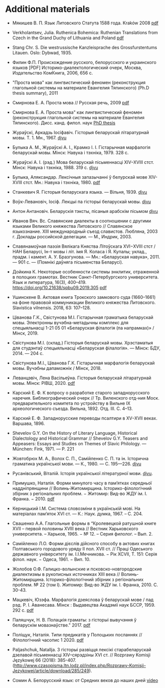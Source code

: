 # Additional materials 

* Мякишев В. П. Язык Литовского Статута 1588 года. Kraków 2008 [pdf](https://www.academia.edu/37004171/%D0%AF%D0%B7%D1%8B%D0%BA_%D0%9B%D0%B8%D1%82%D0%BE%D0%B2%D1%81%D0%BA%D0%BE%D0%B3%D0%BE_%D0%A1%D1%82%D0%B0%D1%82%D1%83%D1%82%D0%B0_1588_%D0%B3%D0%BE%D0%B4%D0%B0_Krak%C3%B3w_2008)

* Verkholantsev, Julia. Ruthenica Bohemica: Ruthenian Translations from Czech in the Grand Duchy of Lithuania and Poland [pdf](https://www.academia.edu/7683725)  

* Stang Chr. S. Die westrussische Kanzleisprache des Grossfurstentums Litauen. Oslo: Dybwad, 1935. 

* Филин Ф.П. Происхождение русского, белорусского и украинского языков [PDF] Историко-диалектологический очерк, Москва, Издательство КомКнига, 2006, 656 с.

* "Проста мова" как лингвистический феномен (реконструкция глагольной системы на материале Евангелия Тяпинского) (Ph.D thesis summary), 2011 

* Смирнова Е. А. Проста мова // Русская речь, 2009 [pdf](https://naukarus.com/prosta-mova)

* Смирнова Е. А. Проста мова" как лингвистический феномен (реконструкция глагольной системы на материале Евангелия Тяпинского). Дисс. канд. филол. наук [PhD thesis](https://core.ac.uk/download/pdf/197427911.pdf)  

* Жураўскі, Аркадзь Іосіфавіч. Гісторыя беларускай літаратурнай мовы. Т. 1. Мн., 1967. [djvu]()

* Булыка А. М., Жураўскi А. I., Крамко I. I. Гiстарычная марфалогiя беларускай мовы. Мiнск: Навука і тэхніка, 1979. 328 с.

* Жураўскі А. І. (рэд.) Мова беларускай пісьменнасці XIV–XVIII стст. Мiнск: Навука і тэхніка, 1988. 319 с. [djvu](https://knihi.com/none/Mova_bielaruskaj_pismiennasci_XIV-XVIII_stst.html#)  

* Булыка, Аляксандар. Лексічныя запазычанні ў белурскай мове XIV-XVIII стст. Мн.: Навука i тэхніка, 1980. [pdf](https://knihi.com/Alaksandar_Bulyka/Leksicnyja_zapazycanni_u_bielurskaj_movie_XIV-XVIII_stst.html)

* Станкевич Я. Гісторыя беларускага языка. — Вільня, 1939. [djvu](https://knihi.com/Jan_Stankievic/Historyja_bielaruskaha_jazyka.html)  

* Воўк-Левановіч, Іосіф. Лекцыі па гісторыі беларускай мовы. [djvu](https://knihi.com/Iosif_Vouk-Levanovic/Lekcyi_pa_historyi_bielaruskaj_movy.html#)  

* Антон Антановіч. Беларускія тэксты, пісаныя арабскім пісьмом [djvu](https://knihi.com/Anton_Antanovic/Bielaruskija_teksty,_pisanyja_arabskim_pismom.html#)

* Иванов Вяч. Вс. Славянские диалекты в соотношении с другими языками Великого княжества Литовского // Славянское языкознание. XIII международный съезд славистов. Любляна, 2003 г. Доклады российской делегации. — М., Индрик, 2003. 

* Славянамоўная паэзія Вялікага Княства Літоўскага XVI−XVIII стст / НАН Беларусі, Ін-т мовы і літ. імя Я. Коласа і Я. Купалы; уклад., прадм. і камент. А. У. Бразгунова. — Мн.: «Беларуская навука», 2011. — 901 с. — (Помнікі даўняга пісьменства Беларусі). 

* Дойкина К. Некоторые особенности системы энклитик, отраженной в полоцких грамотах. Вестник Санкт-Петербургского университета. Язык и литература, 16(3), 400–419. https://doi.org/10.21638/spbu09.2019.305 [pdf](https://languagejournal.spbu.ru/article/view/5974)  

* Ушинскене В. Актовая книга Трокского замкового суда (1660–1661) на фоне правовой коммуникации Великого княжества Литовского. Slavistica vilnensis. 2018, 63: 107–128.   

* Ціванова Г.К., Cвістунова М.І. Гістарычная граматыка беларускай мовы. Электронны вучэбна-метадычны комплекс для спецыяльнасці 1-21 05 01 «Беларуская філалогія (па напрамках)» / Мінск, 2019.  

* Свістунова М.І. (склад.) Гісторыя беларускай мовы. Хрэстаматыя для студэнтаў спецыяльнасці «Беларуская філалогія». — Мінск: БДУ, 2014. — 204 с.

* Свістунова М.І., Ціванова Г.К. Гістарычная марфалогія беларускай мовы. Вучэбны дапаможнік / Мінск, 2018.  

* Леванцэвіч, Лена Васільеўна. Гісторыя беларускай літаратурнай мовы. Мінск: РІВШ, 2020. [pdf](https://rep.brsu.by/bitstream/handle/123456789/2920/%D0%9B%D0%B5%D0%B2%D0%B0%D0%BD%D1%86%D1%8D%D0%B2%D1%96%D1%87%20%D0%9B.%D0%92.%20%D0%93%D1%96%D1%81%D1%82%D0%BE%D1%80%D1%8B%D1%8F%20%D0%B1%D0%B5%D0%BB.%20%D0%BB%D1%96%D1%82.%20%D0%BC%D0%BE%D0%B2%D1%8B.%20%D0%92%D1%83%D1%87.%20%D0%B4%D0%B0%D0%BF..pdf?sequence=1&isAllowed=y)  

* Карский Е. Ф. К вопросу о разработке старого западнорусского наречия. Библиографический очерк // Тр. Виленского
отд-ния Моск. предварительного комитета по устройству в Вильне IX археологического съезда. Вильна, 1892. Отд. III. С. 4–13. 

* Карский Е. Ф. Западнорусские переводы псалтири в XV–XVII веках. Варшава, 1896.  

* Shevelov G.Y. On the History of Literary Language, Historical Dialectology and Historical Grammar // Shevelov G.Y. Teasers and Appeasers: Essays and Studies on Themes of Slavic Philology. — München: Fink, 1971. — P. 221  

* Жовтобрюх М. А., Волох С. П., Самійленко С. П. та ін. Історична граматика української мови. — К., 1980. — С. 195—226. [djvu](http://litopys.org.ua/djvu/istorychna_gramatyka_zhovtobruh.htm)

* Русанівський, Віталій. Історія української літературної мови. [djvu](http://izbornyk.org.ua/rusaniv/ru.htm).

* Примушко, Наталія. Форми минулого часу в пам’ятках середньої наддніпрянщини // Волинь-Житомирщина. Історико-філологічний збірник з регіональних проблем. − Житомир: Вид-во ЖДУ iм. I. Франка. − 2010. [pdf](http://dspace.nbuv.gov.ua/bitstream/handle/123456789/37465/15-Prymushko.pdf?sequence=1)  

* Керницький І.М. Система словозміни в українській мові. На матеріалах пам’яток XVI ст. — К.: Наук. думка, 1967. – С. 204.

* Свашенко А.А. Глагольные формы в “Кролевецкой ратушной книге XVII – первой половины XVIII века // Вестник Харьковского университета. – Харьков, 1965. − № 12. – Серия филолог. – Вып. 2.

* Самійленко Л.О. Форми дієслів дійсного способу в актових книгах Полтавського городового уряду II пол. XVII ст. // Праці Одеського державного університету ім. І.І.Мечникова. − Рік XCVII, Т. 151: Серія філол. наук. − Одеса, 1961. − Вип. 10.

* Жолобов О.Ф. Галицко-волынские и псковско-новгородские диалектизмы в рукописных источниках ХІІІ века // Волинь-Житомирщина. Iсторико-фiлологiчний збiрник з регiональних проблем. № 22 (том І). Житомир: Вид-во ЖДУ iм. I. Франка, 2010. С. 30-43.  

* Мацкевіч, Юзэфа. Марфалогія дзеяслова ў беларускай мове / пад рэд. Р. І. Аванесава. Мінск : Выдавецтва Акадэміі наук БССР, 1959. 292 с. [pdf](https://knihi.com/Juzefa_Mackievic/Marfalohija_dziejaslova_u_bielaruskaj_movie.html)  
 
* Паляшчук, Н. В. Полацкія граматы: з гісторыі вывучэння ў беларускім мовазнаўстве." 2017. [pdf](https://elib.bsu.by/bitstream/123456789/164712/1/%D0%9F%D0%B0%D0%BB%D1%8F%D1%88%D1%87%D1%83%D0%BA_%D0%9D.%D0%92.%20%D0%9F%D0%9E%D0%9B%D0%90%D0%A6%D0%9A%D0%86%D0%AF%20%D0%93%D0%A0%D0%90%D0%9C%D0%90%D0%A2%D0%AB%20%D0%97%20%D0%93%D0%86%D0%A1%D0%A2%D0%9E%D0%A0%D0%AB%D0%86%20%D0%92%D0%AB%D0%92%D0%A3%D0%A7%D0%AD%D0%9D%D0%9D%D0%AF%20%D0%8E%20%D0%91%D0%95%D0%9B%D0%90%D0%A0%D0%A3%D0%A1%D0%9A%D0%86%D0%9C%20%D0%9C%D0%9E%D0%92%D0%90%D0%97%D0%9D%D0%90%D0%8E%D0%A1%D0%A2%D0%92%D0%95.PDF)

* Поліщук, Наталія. Типи предикатів у Полоцьких посланнях // Філологічний часопис 1 2020. [pdf](http://fch.udpu.edu.ua/article/download/204123/203795) 

* Paljashchuk, Natallja. З гісторыі развіцця лексікі старабеларускай дзелавой пісьменнасці XIV–сярэдзіны XVI ст. // Rozprawy Komisji Językowej 66 (2018): 385-407. (http://www.czasopisma.ltn.lodz.pl/index.php/Rozprawy-Komisji-Jezykowej/article/download/285/249).  

* Сомин А. Белорусский язык: от Средних веков до наших дней [video](https://www.youtube.com/watch?v=FaLLnORLRXY)  


